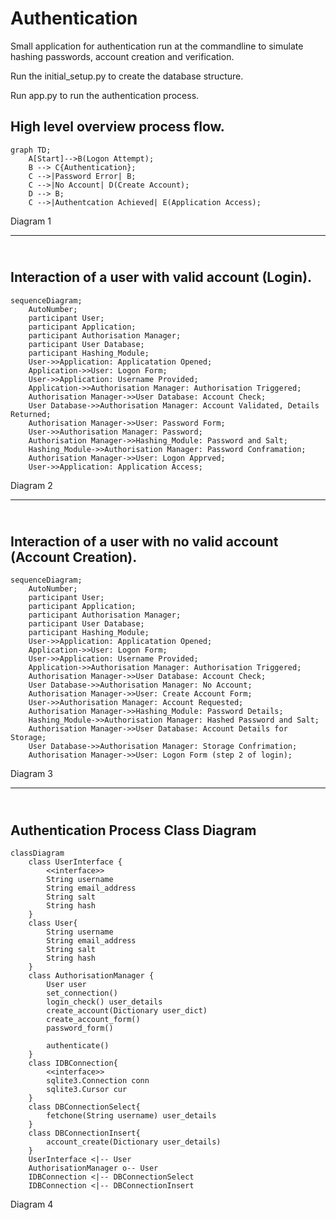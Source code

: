 # Authentication
Small application for authentication run at the commandline to simulate hashing passwords, account creation and verification.

Run the initial_setup.py to create the database structure.

Run app.py to run the authentication process.

High level overview process flow.
---
```mermaid
graph TD;
    A[Start]-->B(Logon Attempt);
    B --> C{Authentication};
    C -->|Password Error| B;
    C -->|No Account| D(Create Account);
    D --> B;
    C -->|Authentcation Achieved| E(Application Access);
```
Diagram 1

---
<br/>Interaction of a user with valid account (Login).
---
```mermaid
sequenceDiagram;
    AutoNumber;
    participant User;
    participant Application;
    participant Authorisation Manager;
    participant User Database;
    participant Hashing_Module;
    User->>Application: Applicatation Opened;
    Application->>User: Logon Form;
    User->>Application: Username Provided;
    Application->>Authorisation Manager: Authorisation Triggered;
    Authorisation Manager->>User Database: Account Check;
    User Database->>Authorisation Manager: Account Validated, Details Returned;
    Authorisation Manager->>User: Password Form;
    User->>Authorisation Manager: Password;
    Authorisation Manager->>Hashing_Module: Password and Salt;
    Hashing_Module->>Authorisation Manager: Password Conframation;
    Authorisation Manager->>User: Logon Apprved;
    User->>Application: Application Access;
```
Diagram 2

---
<br/>Interaction of a user with no valid account (Account Creation).
---
```mermaid
sequenceDiagram;
    AutoNumber;
    participant User;
    participant Application;
    participant Authorisation Manager;
    participant User Database;
    participant Hashing_Module;
    User->>Application: Applicatation Opened;
    Application->>User: Logon Form;
    User->>Application: Username Provided;
    Application->>Authorisation Manager: Authorisation Triggered;
    Authorisation Manager->>User Database: Account Check;
    User Database->>Authorisation Manager: No Account;
    Authorisation Manager->>User: Create Account Form;
    User->>Authorisation Manager: Account Requested;
    Authorisation Manager->>Hashing_Module: Password Details;
    Hashing_Module->>Authorisation Manager: Hashed Password and Salt;
    Authorisation Manager->>User Database: Account Details for Storage;
    User Database->>Authorisation Manager: Storage Confrimation;
    Authorisation Manager->>User: Logon Form (step 2 of login);
```
Diagram 3

---
<br/>Authentication Process Class Diagram
---
```mermaid
classDiagram
    class UserInterface {
        <<interface>>
        String username
        String email_address
        String salt
        String hash
    }
    class User{
        String username
        String email_address
        String salt
        String hash        
    }
    class AuthorisationManager {
        User user
        set_connection()
        login_check() user_details
        create_account(Dictionary user_dict)
        create_account_form()
        password_form()
        
        authenticate()
    }
    class IDBConnection{
        <<interface>>
        sqlite3.Connection conn
        sqlite3.Cursor cur
    }
    class DBConnectionSelect{
        fetchone(String username) user_details
    }
    class DBConnectionInsert{
        account_create(Dictionary user_details)
    }
    UserInterface <|-- User
    AuthorisationManager o-- User
    IDBConnection <|-- DBConnectionSelect
    IDBConnection <|-- DBConnectionInsert
```
Diagram 4
